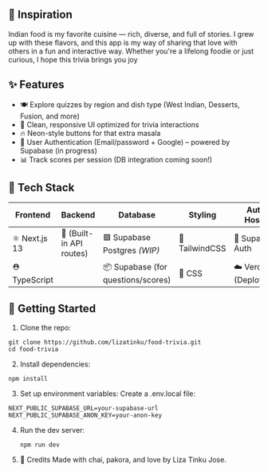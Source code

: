 ## 🌟 Inspiration
Indian food is my favorite cuisine — rich, diverse, and full of stories. I grew up with these flavors, and this app is my way of sharing that love with others in a fun and interactive way. Whether you're a lifelong foodie or just curious, I hope this trivia brings you joy 

## ✨ Features
- 🍽️ Explore quizzes by region and dish type (West Indian, Desserts, Fusion, and more)
- 🎨 Clean, responsive UI optimized for trivia interactions
- 🔥 Neon-style buttons for that extra masala
- 🔐 User Authentication (Email/password + Google) – powered by Supabase (in progress)
- 📊 Track scores per session (DB integration coming soon!)

## 🧱 Tech Stack
| Frontend              | Backend              | Database           | Styling             | Auth & Hosting      |
|----------------------|----------------------|--------------------|---------------------|---------------------|
| ⚛️ Next.js 13 | 🔧 (Built-in API routes) | 🟩 Supabase Postgres *(WIP)* | 🎨 TailwindCSS         | 🔐 Supabase Auth      |
| ⛑ TypeScript         | | 📦 Supabase (for questions/scores) | 🧩 CSS | ☁️ Vercel (Deployment)     |


## 🏁 Getting Started
1. Clone the repo:
````
git clone https://github.com/lizatinku/food-trivia.git
cd food-trivia
````

2. Install dependencies:
````
npm install
````

3. Set up environment variables:
Create a .env.local file:
````
NEXT_PUBLIC_SUPABASE_URL=your-supabase-url
NEXT_PUBLIC_SUPABASE_ANON_KEY=your-anon-key
````

4. Run the dev server:
   ```
   npm run dev
   ```


5. 💚 Credits
Made with chai, pakora, and love by Liza Tinku Jose.


